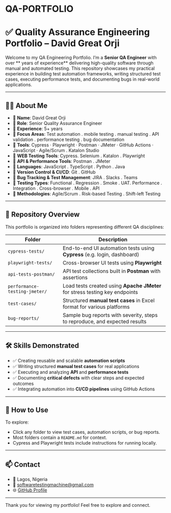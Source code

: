 # QA-PORTFOLIO

# ✅ Quality Assurance Engineering Portfolio – David Great Orji

Welcome to my QA Engineering Portfolio. I’m a **Senior QA Engineer** with over ** years of experience** delivering high-quality software through manual and automated testing. This repository showcases my practical experience in building test automation frameworks, writing structured test cases, executing performance tests, and documenting bugs in real-world applications.

---

## 👨‍💻 About Me

- 🔹 **Name**: David Great Orji  
- 🔹 **Role**: Senior Quality Assurance Engineer  
- 🔹 **Experience**: 5+ years  
- 🔹 **Focus Areas**: Test automation . mobile testing . manual testing . API validation . performance testing . bug documentation  
- 🔹 **Tools**: Cypress · Playwright · Postman · JMeter · GitHub Actions · JavaScript · Agile/Scrum . Katalon Studio
- 🔹 **WEB Testing Tools**: Cypress.  Selenium . Katalon .  Playwright
- 🔹 **API & Performance Tools**: Postman . JMeter
- 🔹 **Languages**: JavaScript . TypeScript . Python . Java
- 🔹 **Version Control & CI/CD**: Git . GitHub
- 🔹 **Bug Tracking & Test Management**: JIRA . Slacks . Teams 
- 🔹 **Testing Types**: Functional . Regression . Smoke . UAT. Performance . Integration . Cross-browser . Mobile . API
- 🔹 **Methodologies**: Agile/Scrum . Risk-based Testing . Shift-left Testing



---

## 📁 Repository Overview

This portfolio is organized into folders representing different QA disciplines:

| Folder                     | Description                                                                 |
|----------------------------|-----------------------------------------------------------------------------|
| `cypress-tests/`           | End-to-end UI automation tests using **Cypress** (e.g. login, dashboard)     |
| `playwright-tests/`        | Cross-browser UI tests using **Playwright**                                 |
| `api-tests-postman/`       | API test collections built in **Postman** with assertions                   |
| `performance-testing-jmeter/` | Load tests created using **Apache JMeter** for stress testing key endpoints |
| `test-cases/`              | Structured **manual test cases** in Excel format for various platforms      |
| `bug-reports/`             | Sample bug reports with severity, steps to reproduce, and expected results  |

---

## 🛠️ Skills Demonstrated

- ✅ Creating reusable and scalable **automation scripts**
- ✅ Writing structured **manual test cases** for real applications
- ✅ Executing and analyzing **API** and **performance tests**
- ✅ Documenting **critical defects** with clear steps and expected outcomes
- ✅ Integrating automation into **CI/CD pipelines** using GitHub Actions

---

## 🧪 How to Use

To explore:
- Click any folder to view test cases, automation scripts, or bug reports.
- Most folders contain a `README.md` for context.
- Cypress and Playwright tests include instructions for running locally.

---

## 📫 Contact

- 📍 Lagos, Nigeria  
- 📧 softwaretestingmachine@gmail.com  
- 🌐 [GitHub Profile](https://github.com/captainnonso)

---

Thank you for viewing my portfolio! Feel free to explore and connect.
